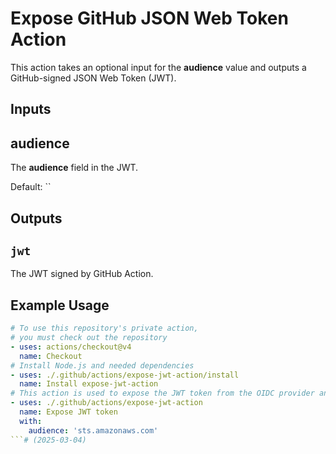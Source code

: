 # Expose GitHub JSON Web Token Action

This action takes an optional input for the **audience** value and outputs a GitHub-signed JSON Web Token (JWT).

## Inputs

## **audience**

The **audience** field in the JWT.

Default: ``

## Outputs

## `jwt`

The JWT signed by GitHub Action.

## Example Usage
```yaml
# To use this repository's private action,
# you must check out the repository
- uses: actions/checkout@v4 
  name: Checkout
# Install Node.js and needed dependencies
- uses: ./.github/actions/expose-jwt-action/install
  name: Install expose-jwt-action
# This action is used to expose the JWT token from the OIDC provider and set is as an output and an environment variable
- uses: ./.github/actions/expose-jwt-action
  name: Expose JWT token
  with:
    audience: 'sts.amazonaws.com'
```# (2025-03-04)